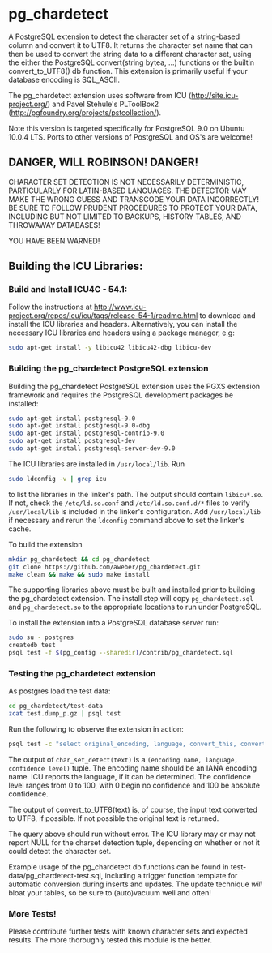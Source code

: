 pg_chardetect
==============
A PostgreSQL extension to detect the character set of a string-based column and convert it to UTF8.  It returns 
the character set name that can then be used to convert the string data to a different 
character set, using the either the PostgreSQL convert(string bytea, ...) functions or the builtin convert_to_UTF8() db function.  This extension is primarily useful if your database encoding is SQL_ASCII.

The pg_chardetect extension uses software from ICU (http://site.icu-project.org/) and Pavel Stehule's PLToolBox2 (http://pgfoundry.org/projects/pstcollection/).

Note this version is targeted specifically for PostgreSQL 9.0 on Ubuntu 10.0.4 LTS.  Ports to other versions of PostgreSQL and OS's are welcome!

DANGER, WILL ROBINSON! DANGER!
------------------------------

CHARACTER SET DETECTION IS NOT NECESSARILY DETERMINISTIC, PARTICULARLY FOR LATIN-BASED LANGUAGES.  THE DETECTOR MAY MAKE THE WRONG GUESS AND TRANSCODE YOUR DATA INCORRECTLY!  BE SURE TO FOLLOW PRUDENT PROCEDURES TO PROTECT YOUR DATA, INCLUDING BUT NOT LIMITED TO BACKUPS, HISTORY TABLES, AND THROWAWAY DATABASES!

YOU HAVE BEEN WARNED!

Building the ICU Libraries:
---------------------------

### Build and Install ICU4C - 54.1:

Follow the instructions at http://www.icu-project.org/repos/icu/icu/tags/release-54-1/readme.html to download and install the ICU libraries and headers.  Alternatively, you can install the necessary ICU libraries and headers using a package manager, e.g:

```bash
sudo apt-get install -y libicu42 libicu42-dbg libicu-dev
```

### Building the pg_chardetect PostgreSQL extension

Building the pg_chardetect PostgreSQL extension uses the PGXS extension framework and requires the PostgreSQL development packages be installed:

```bash
sudo apt-get install postgresql-9.0
sudo apt-get install postgresql-9.0-dbg
sudo apt-get install postgresql-contrib-9.0
sudo apt-get install postgresql-dev
sudo apt-get install postgresql-server-dev-9.0
```

The ICU libraries are installed in `/usr/local/lib`.  Run

```bash
sudo ldconfig -v | grep icu
```

to list the libraries in the linker's path.  The output should contain `libicu*.so`.  If not, check the `/etc/ld.so.conf` and `/etc/ld.so.conf.d/*` files to verify `/usr/local/lib` is included in the linker's configuration.  Add `/usr/local/lib` if necessary and rerun the `ldconfig` command above to set the linker's cache.

To build the extension

```bash
mkdir pg_chardetect && cd pg_chardetect
git clone https://github.com/aweber/pg_chardetect.git
make clean && make && sudo make install
```

The supporting libraries above must be built and installed prior to building the pg_chardetect extension.  The install step will copy `pg_chardetect.sql` and `pg_chardetect.so` to the appropriate locations to run under PostgreSQL.

To install the extension into a PostgreSQL database server run:

```bash
sudo su - postgres
createdb test
psql test -f $(pg_config --sharedir)/contrib/pg_chardetect.sql
```

### Testing the pg_chardetect extension

As postgres load the test data:

```bash
cd pg_chardetect/test-data
zcat test.dump_p.gz | psql test
```

Run the following to observe the extension in action:

```bash
psql test -c "select original_encoding, language, convert_this, convert_this::bytea, char_set_detect(convert_this), convert_to_UTF8(convert_this, true) from test"
```
The output of `char_set_detect(text)` is a `(encoding name, language, confidence level)` tuple.  The encoding name should be an IANA encoding name.  ICU reports the language, if it can be determined.  The confidence level ranges from 0 to 100, with 0 begin no confidence and 100 be absolute confidence.

The output of convert_to_UTF8(text) is, of course, the input text converted to UTF8, if possible.  If not possible the original text is returned.  

The query above should run without error.  The ICU library may or may not report NULL for the charset detection tuple, depending on whether or not it could detect the character set.

Example usage of the pg_chardetect db functions can be found in test-data/pg_chardetect-test.sql, including a trigger function template for automatic conversion during inserts and updates.  The update technique *will* bloat your tables, so be sure to (auto)vacuum well and often!


### More Tests!

Please contribute further tests with known character sets and expected results.  The more thoroughly tested this module is the better.
